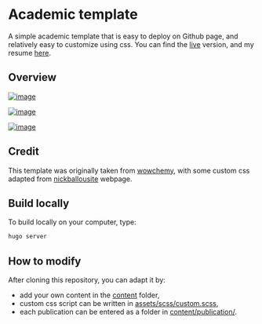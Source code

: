 # Academic template

A simple academic template that is easy to deploy on Github page, and relatively
easy to customize using css. You can find the [live](https://simongravelle.github.io/) version, and my resume [here](https://simongravelle.github.io/files/resume/resume-simon-gravelle.pdf).

## Overview

[![image](https://user-images.githubusercontent.com/43388542/216845033-cc7b0a28-60ff-4e86-a5ce-2c93930e08e2.png)](https://simongravelle.github.io/)

[![image](https://user-images.githubusercontent.com/43388542/216845176-a6effb49-db58-42b2-8b36-f65d5b959e39.png)](https://simongravelle.github.io/)

[![image](https://user-images.githubusercontent.com/43388542/216845058-77fe9c11-5086-494f-b83d-83d26c252a5b.png)](https://simongravelle.github.io/)

## Credit

This template was originally taken from [wowchemy](https://wowchemy.com/), with some custom css
adapted from [nickballousite](https://github.com/nballou) webpage.

## Build locally

To build locally on your computer, type:

```bash
hugo server
```

## How to modify

After cloning this repository, you can adapt it by:

- add your own content in the [content](content/) folder,
- custom css script can be written in [assets/scss/custom.scss](assets/scss/custom.scss),
- each publication can be entered as a folder in [content/publication/](content/publication/).
